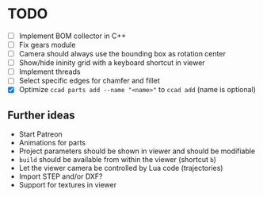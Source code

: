 # TODO

- [ ] Implement BOM collector in C++
- [ ] Fix gears module
- [ ] Camera should always use the bounding box as rotation center
- [ ] Show/hide ininity grid with a keyboard shortcut in viewer
- [ ] Implement threads
- [ ] Select specific edges for chamfer and fillet
- [x] Optimize `ccad parts add --name "<name>"` to `ccad add` (name is optional)

## Further ideas

- Start Patreon
- Animations for parts
- Project parameters should be shown in viewer and should be modifiable
- `build` should be available from within the viewer (shortcut `b`)
- Let the viewer camera be controlled by Lua code (trajectories)
- Import STEP and/or DXF?
- Support for textures in viewer

